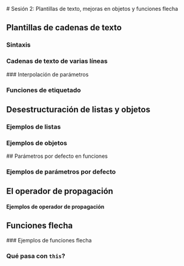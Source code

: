 # Sesión 2: Plantillas de texto, mejoras en objetos y funciones flecha

## Plantillas de cadenas de texto
### Sintaxis
### Cadenas de texto de varias líneas
### Interpolación de parámetros
### Funciones de etiquetado
## Desestructuración de listas y objetos
### Ejemplos de listas
### Ejemplos de objetos
## Parámetros por defecto en funciones
### Ejemplos de parámetros por defecto
## El operador de propagación
#### Ejemplos de operador de propagación
## Funciones flecha
### Ejemplos de funciones flecha
### Qué pasa con `this`?
